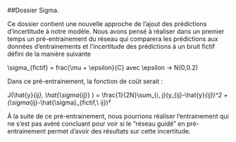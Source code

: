 ##Dossier Sigma.

Ce dossier contient une nouvelle approche de l’ajout des prédictions d’incertitude à notre modèle.
Nous avons pensé à réaliser dans un premier temps un pré-entrainement du réseau qui comparera les prédictions aux données d’entrainements et l’incertitude des prédictions à un bruit fictif défini de la manière suivante 

\sigma_{fictif} = frac{\mu + \epsilon}{C} avec \epsilon -> N(0,0.2)

Dans ce pré-entrainement, la fonction de coût serait : 

J(\hat{y}_{ij}, \hat{\sigma_{ij}} ) = \frac{1}{2N}\sum_{i, j}(y_{ij}-\hat{y}_{ij})^2 + (\sigma_{ij}-\hat{\sigma}_{fictif,\ ij})²

À la suite de ce pré-entrainement, nous pourrions réaliser l’entrainement qui ne s’est pas avéré concluant pour voir si le ”réseau guidé” en pré-entrainement permet d’avoir des résultats sur cette incertitude. 
